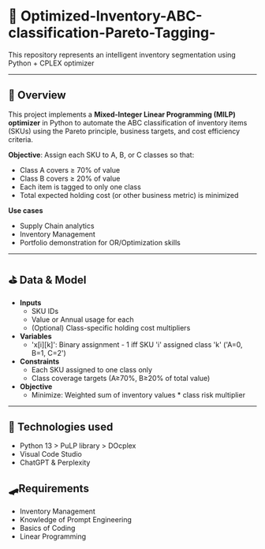 # 🥍 Optimized-Inventory-ABC-classification-Pareto-Tagging-
This repository represents an intelligent inventory segmentation using Python + CPLEX optimizer

--- 

## 🏓 Overview
This project implements a **Mixed-Integer Linear Programming (MILP) optimizer** in Python to automate the ABC classification of inventory items (SKUs) using the Pareto principle, business targets, and cost efficiency criteria.

**Objective**: Assign each SKU to A, B, or C classes so that:
- Class A covers ≥ 70% of value
- Class B covers ≥ 20% of value
- Each item is tagged to only one class
- Total expected holding cost (or other business metric) is minimized

**Use cases**
- Supply Chain analytics
- Inventory Management
- Portfolio demonstration for OR/Optimization skills

---

## ⛳️ Data & Model
- **Inputs**
   - SKU IDs
   - Value or Annual usage for each
   - (Optional) Class-specific holding cost multipliers
- **Variables**
   - 'x[i][k]': Binary assignment - 1 iff SKU 'i' assigned class 'k' ('A=0, B=1, C=2')
- **Constraints**
   - Each SKU assigned to one class only
   - Class coverage targets (A≥70%, B≥20% of total value)
- **Objective**
   - Minimize: Weighted sum of inventory values * class risk multiplier

---

## 🎣 Technologies used
- Python 13 > PuLP library > DOcplex
- Visual Code Studio
- ChatGPT & Perplexity

## 🛹Requirements
- Inventory Management
- Knowledge of Prompt Engineering
- Basics of Coding
- Linear Programming



